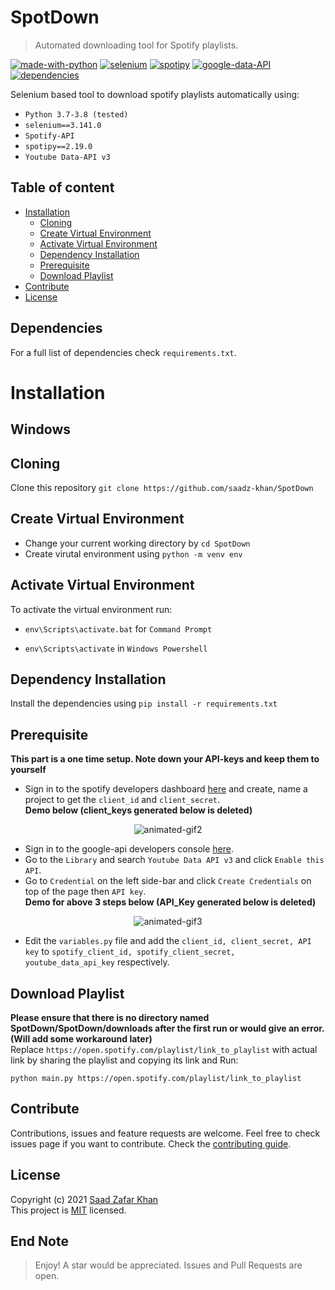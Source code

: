 # SpotDown
> Automated downloading tool for Spotify playlists.  

[![made-with-python](https://img.shields.io/badge/Made%20with-Python-1f425f.svg)](https://www.python.org/)
[![selenium](https://img.shields.io/badge/Selenium-3.141.0-blue)](https://www.selenium.dev/selenium/docs/api/py/api.html)
[![spotipy](https://img.shields.io/badge/Spotipy-2.19.0-blue)](https://spotipy.readthedocs.io/en/2.19.0/)
[![google-data-API](https://img.shields.io/badge/Google%20data--API-v3-blue)](https://developers.google.com/youtube/v3)
[![dependencies](https://img.shields.io/badge/dependencies-up%20to%20date-brightgreen)]()

Selenium based tool to download spotify playlists automatically using: 
- `Python 3.7-3.8 (tested)`
- `selenium==3.141.0`
- `Spotify-API`
- `spotipy==2.19.0`
- `Youtube Data-API v3`

## Table of content

- [Installation](#installation)
    - [Cloning](#cloning)
    - [Create Virtual Environment](#create-virtual-environment)
    - [Activate Virtual Environment](#activate-virtual-environment)
    - [Dependency Installation](#dependency-installation)
    - [Prerequisite](#prerequisite)
    - [Download Playlist](#download-playlist)
- [Contribute](#contribute)
- [License](#license)


## Dependencies 
For a full list of dependencies check `requirements.txt`.  

# Installation
## Windows

## Cloning
Clone this repository `git clone https://github.com/saadz-khan/SpotDown`  
  
## Create Virtual Environment
- Change your current working directory by `cd SpotDown`
- Create virutal environment using `python -m venv env`

## Activate Virtual Environment
To activate the virtual  environment run:
- `env\Scripts\activate.bat` for `Command Prompt`  

- `env\Scripts\activate` in `Windows Powershell`  

## Dependency Installation
Install the dependencies using `pip install -r requirements.txt`  

## Prerequisite
**This part is a one time setup. Note down your API-keys and keep them to yourself** 
- Sign in to the spotify developers dashboard [here](https://developer.spotify.com/dashboard/login) and create, name a project to get the `client_id` and `client_secret`.  
**Demo below (client_keys generated below is deleted)**

<p align="center">
  <img src="https://media.giphy.com/media/FK5eKB1zFLqy9nHrjL/source.gif?cid=790b76110e1b23f7d2695c3cc54a8b53bd7a00132d32f223&rid=source.gif" alt="animated-gif2" />
</p>  
  
- Sign in to the google-api developers console [here](https://console.cloud.google.com/apis).
- Go to the `Library` and search `Youtube Data API v3` and click `Enable this API`.
- Go to `Credential` on the left side-bar and click `Create Credentials` on top of the page then `API key`.  
**Demo for above 3 steps below (API_Key generated below is deleted)**  

<p align="center">
  <img src="https://media.giphy.com/media/K0oA6mXUDFOjl5iTKH/source.gif?cid=790b7611b01d6ae6d23240007e5eb47e5c8419c25e35bd87&rid=source.gif" alt="animated-gif3" />
</p>    

- Edit the `variables.py` file and add the `client_id, client_secret, API key` to `spotify_client_id, spotify_client_secret, youtube_data_api_key` respectively.

## Download Playlist
**Please ensure that there is no directory named SpotDown/SpotDown/downloads after the first run or would give an error. (Will add some workaround later)**  
Replace `https://open.spotify.com/playlist/link_to_playlist` with actual link by sharing the playlist and copying its link and Run:  
```
python main.py https://open.spotify.com/playlist/link_to_playlist

```  
  
## Contribute
Contributions, issues and feature requests are welcome.
Feel free to check issues page if you want to contribute.
Check the [contributing guide](https://github.com/saadz-khan/SpotDown/blob/master/CONTRIBUTING.md).

## License
Copyright (c) 2021 [Saad Zafar Khan](https://github.com/saadz-khan)  
This project is [MIT](https://github.com/saadz-khan/SpotDown/blob/master/LICENSE) licensed.   

    
## End Note
> Enjoy! A star would be appreciated. Issues and Pull Requests are open.  
